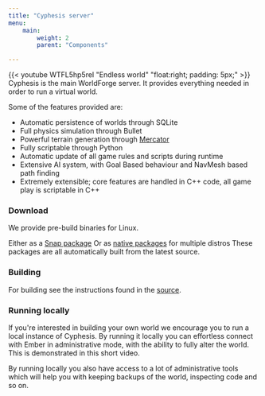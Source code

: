 ```yaml
---
title: "Cyphesis server"
menu:
    main:
        weight: 2
        parent: "Components"

---
```

{{< youtube WTFL5hp5reI "Endless world" "float:right; padding: 5px;" >}}
Cyphesis is the main WorldForge server. It provides everything needed in order to run a virtual world.

Some of the features provided are:

* Automatic persistence of worlds through SQLite
* Full physics simulation through Bullet
* Powerful terrain generation through [Mercator](/components/mercator)
* Fully scriptable through Python
* Automatic update of all game rules and scripts during runtime
* Extensive AI system, with Goal Based behaviour and NavMesh based path finding
* Extremely extensible; core features are handled in C++ code, all game play is scriptable in C++

### Download

We provide pre-build binaries for Linux.

Either as a [Snap package](https://snapcraft.io/cyphesis)
Or as [native packages](https://software.opensuse.org//download.html?project=games%3AWorldForge&package=cyphesis) for
multiple distros
These packages are all automatically built from the latest source.

### Building

For building see the instructions found in the [source](https://github.com/worldforge/cyphesis).

### Running locally

If you're interested in building your own world we encourage you to run a local instance of Cyphesis. By running it
locally you can effortless connect with Ember in administrative mode, with the ability to fully alter the world. This is
demonstrated in this short video.

By running locally you also have access to a lot of administrative tools which will help you with keeping backups of the
world, inspecting code and so on.